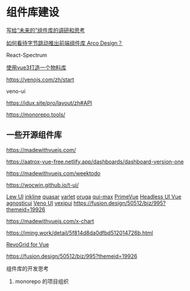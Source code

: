 # 组件库建设

 [写给“未来的”组件库的调研和思考](https://segmentfault.com/a/1190000041691150)

[如何看待字节跳动推出前端组件库 Arco Design？](https://www.zhihu.com/question/494828193)

React-Spectrum

[使用vue3打造一个物料库](https://toutiao.io/posts/7rzegwq/preview)

https://venojs.com/zh/start

veno-ui

https://idux.site/pro/layout/zh#API

https://monorepo.tools/


## 一些开源组件库

https://madewithvuejs.com/

https://aatrox-vue-free.netlify.app/dashboards/dashboard-version-one

https://madewithvuejs.com/weektodo

https://wocwin.github.io/t-ui/

[Lew UI](https://lew.kamtao.com/#/)
[inkline](https://www.inkline.io/)
[quasar](https://quasar.dev)
[varlet](https://github.com/varletjs/varlet)
[oruga](https://github.com/oruga-ui/oruga)
[qui-max](https://github.com/Qvant-lab/qui-max)
[PrimeVue](https://madewithvuejs.com/primevue)
[Headless UI Vue](https://madewithvuejs.com/headless-ui-vue)
[agnosticui](https://github.com/AgnosticUI/agnosticui)
[Veno UI](https://venoui.fdota.com/zh/start)
[vexipui](https://www.vexipui.com/zh-CN)
https://fusion.design/50512/biz/995?themeid=19926

https://madewithvuejs.com/x-chart

https://iming.work/detail/5f814d8da0dfbd512014726b.html

[RevoGrid for Vue](https://madewithvuejs.com/revogrid-for-vue)

https://fusion.design/50512/biz/995?themeid=19926

组件库的开发思考
1.  monorepo 的项目组织






